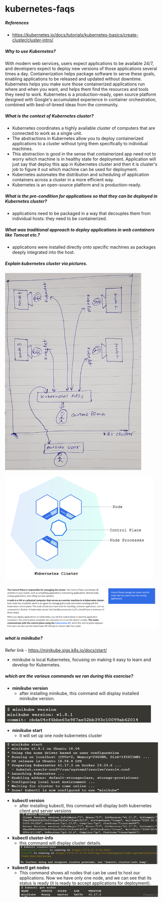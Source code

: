 # kubernetes-faqs

##### References
- https://kubernetes.io/docs/tutorials/kubernetes-basics/create-cluster/cluster-intro/

##### Why to use Kubernetes?
With modern web services, users expect applications to be available 24/7, and developers expect to deploy new versions of those applications several times a day. Containerization helps package software to serve these goals, enabling applications to be released and updated without downtime. Kubernetes helps you make sure those containerized applications run where and when you want, and helps them find the resources and tools they need to work. Kubernetes is a production-ready, open source platform designed with Google's accumulated experience in container orchestration, combined with best-of-breed ideas from the community.

##### What is the context of Kubernetes cluster?

- Kubernetes coordinates a highly available cluster of computers that are connected to work as a single unit.
- The abstractions in Kubernetes allow you to deploy containerized applications to a cluster without tying them specifically to individual machines.
- This abstraction is good in the sense that containerized app need not to worry which machine is in healthy state for deployment. Application will just say that deploy this app in Kubernetes cluster and then it is cluster's job to figure it out which machine can be used for deployment.
- Kubernetes automates the distribution and scheduling of application containers across a cluster in a more efficient way.
- Kubernetes is an open-source platform and is production-ready.

##### What is the pre-condition for applications so that they can be deployed in Kubernetes cluster?

- applications need to be packaged in a way that decouples them from individual hosts: they need to be containerized.

##### What was traditional approach to deploy applications in web containers like Tomcat etc.?
- applications were installed directly onto specific machines as packages deeply integrated into the host.

##### Explain kubernetes cluster via pictures.

![screenshot1](screenshot1.PNG)

![screenshot2](screenshot2.PNG)

![screenshot3](screenshot3.PNG)

##### what is minikube?

Refer link - https://minikube.sigs.k8s.io/docs/start/
- minikube is local Kubernetes, focusing on making it easy to learn and develop for Kubernetes.


##### which are the various commands we ran during this exercise?

- **minikube version**
    - after installing minikube, this command will display installed minikube version.
    
![screenshot4](screenshot4.PNG)
    
- **minikube start**
    - it will set up one node kubernetes cluster

![screenshot5](screenshot5.PNG)

- **kubectl version**
    - after installing kubectl, this command will display both kubernetes client and server versions
![screenshot6](screenshot6.PNG)
- **kubectl cluster-info**
    - this command will display cluster details.
![screenshot7](screenshot7.PNG)    
- **kubectl get nodes**
    - This command shows all nodes that can be used to host our applications. Now we have only one node, and we can see that its status is ready (it is ready to accept applications for deployment).
![screenshot8](screenshot8.PNG)






